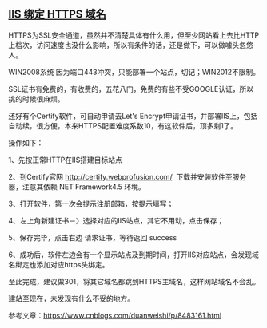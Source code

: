 
## [IIS 绑定 HTTPS 域名](https://www.cnblogs.com/ubshoes/p/9161881.html)

<div class="postbody">

<div id="cnblogs_post_body" class="blogpost-body">

HTTPS为SSL安全通道，虽然并不清楚具体有什么用，但至少网站看上去比HTTP上档次，访问速度也没什么影响，所以有条件的话，还是做下，可以做噱头忽悠人。

WIN2008系统 因为端口443冲突，只能部署一个站点，切记；WIN2012不限制。

SSL证书有免费的，有收费的，五花八门，免费的有些不受GOOGLE认证，所以挑的时候很麻烦。

还好有个Certify软件，可自动申请去Let's
Encrypt申请证书，并部署IIS上，包括自动续，很方便，本来HTTPS配置难度系数10，有这软件后，顶多剩1了。

操作如下：

1、先按正常HTTP在IIS搭建目标站点

2、到Certify官网 <http://certify.webprofusion.com/>  下载并安装软件至服务器，注意其依赖 NET
Framework4.5 环境。

3、打开软件，第一次会提示注册邮箱，按提示填写；

4、左上角新建证书－〉选择对应的IIS站点，其它不用动，点击保存；

5、保存完毕，点击右边 请求证书，等待返回 success

6、成功后，软件左边会有一个显示站点及到期时间，打开IIS对应站点，会发现域名绑定也添加对应https头绑定。

至此完成，建议做301，将其它域名都跳到HTTPS主域名，这样网站域名不会乱。

建站至现在，未发现有什么不妥的地方。

参考文章：<https://www.cnblogs.com/duanweishi/p/8483161.html>


